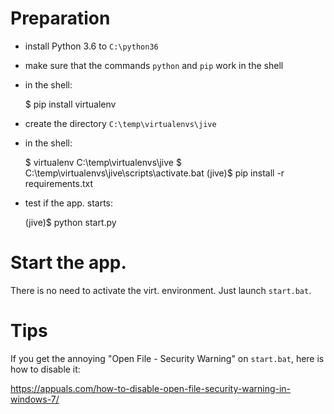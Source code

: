 Preparation
===========

* install Python 3.6 to `C:\python36`
* make sure that the commands `python` and `pip` work in the shell
* in the shell:

    $ pip install virtualenv
* create the directory `C:\temp\virtualenvs\jive`
* in the shell:

    $ virtualenv C:\temp\virtualenvs\jive
    $ C:\temp\virtualenvs\jive\scripts\activate.bat
    (jive)$ pip install -r requirements.txt
* test if the app. starts:

    (jive)$ python start.py

Start the app.
==============

There is no need to activate the virt. environment.
Just launch `start.bat`.

Tips
====

If you get the annoying "Open File - Security Warning" on `start.bat`, here is
how to disable it:

https://appuals.com/how-to-disable-open-file-security-warning-in-windows-7/
